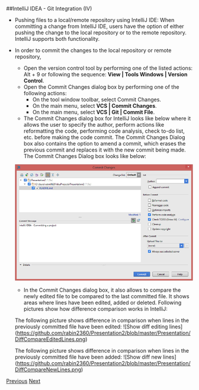 ##IntelliJ IDEA - Git Integration (IV)
* Pushing files to a local/remote repository using IntelliJ IDE: When committing a change from IntelliJ IDE, users have the option of either pushing the change to the local repository or to the remote repository. IntelliJ supports both functionality.
* In order to commit the changes to the local repository or remote repository,
    * Open the version control tool by performing one of the listed actions: Alt + 9 or following the sequence: **View | Tools Windows | Version Control**.
    * Open the Commit Changes dialog box by performing one of the following actions:
        * On the tool window toolbar, select Commit Changes.
        * On the main menu, select **VCS | Commit Changes**.
        * On the main menu, select **VCS | Git | Commit File**.
    * The Commit Changes dialog box for IntelliJ looks like below where it allows the user to specify the author, perform actions like reformatting the code, performing code analysis, check to-do list, etc. before making the code commit. The Commit Changes Dialog box also contains the option to amend a commit, which erases the previous commit and replaces it with the new commit being made. The Commit Changes Dialog box looks like below:
     
     ![Commit Changes Dialog Box](https://github.com/rabin2360/Presentation2/blob/master/Presentation/CommitChangesDialogBox.png)
     
     * In the Commit Changes dialog box,  it also allows to compare the newly edited file to be compared to the last committed file. It shows areas where lines have been edited, added or deleted. Following pictures show how difference comparison works in IntelliJ:
     
     The following picture shows difference in comparison when lines in the previously committed file have been edited:
     ![Show diff editing lines] (https://github.com/rabin2360/Presentation2/blob/master/Presentation/DiffCompareEditedLines.png)

     The following picture shows difference in comparison when lines in the previously committed file have been added:
     ![Show diff new lines] (https://github.com/rabin2360/Presentation2/blob/master/Presentation/DiffCompareNewLines.png)

[Previous](Slide11_GitIntegrationIII.md) [Next](Slide13_GitIntegrationV.md)
